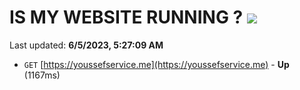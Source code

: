 # IS MY WEBSITE RUNNING ? [![](https://img.shields.io/static/v1?label=Sponsor&message=%E2%9D%A4&logo=GitHub&color=%23fe8e86)](https://github.com/sponsors/<username>)

Last updated: **6/5/2023, 5:27:09 AM**

- `GET` [https://youssefservice.me](https://youssefservice.me) - **Up** (1167ms)
